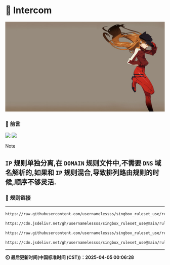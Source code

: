 
# 🧸 Intercom
![](https://raw.githubusercontent.com/usernamelessss/picture-bed/main/images/202504042256831.jpg)
### 📣 前言
![](https://shields.io/badge/-移除重复规则-ff69b4) ![](https://shields.io/badge/-IP&nbsp;规则单独存放不与&nbsp;DOMAIN&nbsp;等混合-green)
> [!NOTE]
**`IP` 规则单独分离,在 `DOMAIN` 规则文件中,不需要 `DNS` 域名解析的,如果和 `IP` 规则混合,导致排列路由规则的时候,顺序不够灵活.**
---

###  🔗 规则链接
---

```url
https://raw.githubusercontent.com/usernamelessss/singbox_ruleset_use/refs/heads/main/rule/Intercom/Intercom_No_IP.json
```

```url
https://cdn.jsdelivr.net/gh/usernamelessss/singbox_ruleset_use@main/rule/Intercom/Intercom_No_IP.json
```

```url
https://raw.githubusercontent.com/usernamelessss/singbox_ruleset_use/refs/heads/main/rule/Intercom/Intercom_No_IP.srs
```

```url
https://cdn.jsdelivr.net/gh/usernamelessss/singbox_ruleset_use@main/rule/Intercom/Intercom_No_IP.srs
```

---
**⏲️ 最后更新时间(中国标准时间 (CST))：2025-04-05 00:06:28**